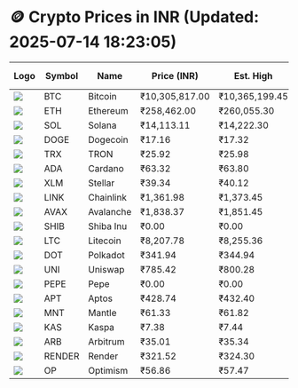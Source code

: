 # 🪙 Crypto Prices in INR (Updated: 2025-07-14 18:23:05)

| Logo | Symbol | Name       | Price (INR) | Est. High | Est. Low | Gross Profit | Fees | Net Profit | ROI % |
|------|--------|------------|-------------|-----------|----------|---------------|------|-------------|--------|
| ![](https://coin-images.coingecko.com/coins/images/1/large/bitcoin.png?1696501400) | BTC    | Bitcoin    | ₹10,305,817.00 | ₹10,365,199.45 | ₹10,246,434.55 | ₹1,159.09 | ₹200.00 | ₹959.09 | 0.96% |
| ![](https://coin-images.coingecko.com/coins/images/279/large/ethereum.png?1696501628) | ETH    | Ethereum   | ₹258,462.00 | ₹260,055.30 | ₹256,868.70 | ₹1,240.56 | ₹200.00 | ₹1,040.56 | 1.04% |
| ![](https://coin-images.coingecko.com/coins/images/4128/large/solana.png?1718769756) | SOL    | Solana     | ₹14,113.11 | ₹14,222.30 | ₹14,003.92 | ₹1,559.37 | ₹200.00 | ₹1,359.37 | 1.36% |
| ![](https://coin-images.coingecko.com/coins/images/5/large/dogecoin.png?1696501409) | DOGE   | Dogecoin   | ₹17.16 | ₹17.32 | ₹17.00 | ₹1,834.86 | ₹200.00 | ₹1,634.86 | 1.63% |
| ![](https://coin-images.coingecko.com/coins/images/1094/large/tron-logo.png?1696502193) | TRX    | TRON       | ₹25.92 | ₹25.98 | ₹25.86 | ₹487.30 | ₹200.00 | ₹287.30 | 0.29% |
| ![](https://coin-images.coingecko.com/coins/images/975/large/cardano.png?1696502090) | ADA    | Cardano    | ₹63.32 | ₹63.80 | ₹62.84 | ₹1,522.88 | ₹200.00 | ₹1,322.88 | 1.32% |
| ![](https://coin-images.coingecko.com/coins/images/100/large/fmpFRHHQ_400x400.jpg?1735231350) | XLM    | Stellar    | ₹39.34 | ₹40.12 | ₹38.56 | ₹4,061.52 | ₹200.00 | ₹3,861.52 | 3.86% |
| ![](https://coin-images.coingecko.com/coins/images/877/large/chainlink-new-logo.png?1696502009) | LINK   | Chainlink  | ₹1,361.98 | ₹1,373.45 | ₹1,350.51 | ₹1,699.14 | ₹200.00 | ₹1,499.14 | 1.50% |
| ![](https://coin-images.coingecko.com/coins/images/12559/large/Avalanche_Circle_RedWhite_Trans.png?1696512369) | AVAX   | Avalanche  | ₹1,838.37 | ₹1,851.45 | ₹1,825.29 | ₹1,433.36 | ₹200.00 | ₹1,233.36 | 1.23% |
| ![](https://coin-images.coingecko.com/coins/images/11939/large/shiba.png?1696511800) | SHIB   | Shiba Inu  | ₹0.00 | ₹0.00 | ₹0.00 | ₹2,255.35 | ₹200.00 | ₹2,055.35 | 2.06% |
| ![](https://coin-images.coingecko.com/coins/images/2/large/litecoin.png?1696501400) | LTC    | Litecoin   | ₹8,207.78 | ₹8,255.36 | ₹8,160.20 | ₹1,166.15 | ₹200.00 | ₹966.15 | 0.97% |
| ![](https://coin-images.coingecko.com/coins/images/12171/large/polkadot.png?1696512008) | DOT    | Polkadot   | ₹341.94 | ₹344.94 | ₹338.94 | ₹1,772.90 | ₹200.00 | ₹1,572.90 | 1.57% |
| ![](https://coin-images.coingecko.com/coins/images/12504/large/uniswap-logo.png?1720676669) | UNI    | Uniswap    | ₹785.42 | ₹800.28 | ₹770.55 | ₹3,858.26 | ₹200.00 | ₹3,658.26 | 3.66% |
| ![](https://coin-images.coingecko.com/coins/images/29850/large/pepe-token.jpeg?1696528776) | PEPE   | Pepe       | ₹0.00 | ₹0.00 | ₹0.00 | ₹2,485.30 | ₹200.00 | ₹2,285.30 | 2.29% |
| ![](https://coin-images.coingecko.com/coins/images/26455/large/aptos_round.png?1696525528) | APT    | Aptos      | ₹428.74 | ₹432.40 | ₹425.08 | ₹1,724.16 | ₹200.00 | ₹1,524.16 | 1.52% |
| ![](https://coin-images.coingecko.com/coins/images/30980/large/Mantle-Logo-mark.png?1739213200) | MNT    | Mantle     | ₹61.33 | ₹61.82 | ₹60.84 | ₹1,607.47 | ₹200.00 | ₹1,407.47 | 1.41% |
| ![](https://coin-images.coingecko.com/coins/images/25751/large/kaspa-icon-exchanges.png?1696524837) | KAS    | Kaspa      | ₹7.38 | ₹7.44 | ₹7.32 | ₹1,515.46 | ₹200.00 | ₹1,315.46 | 1.32% |
| ![](https://coin-images.coingecko.com/coins/images/16547/large/arb.jpg?1721358242) | ARB    | Arbitrum   | ₹35.01 | ₹35.34 | ₹34.68 | ₹1,885.65 | ₹200.00 | ₹1,685.65 | 1.69% |
| ![](https://coin-images.coingecko.com/coins/images/11636/large/rndr.png?1696511529) | RENDER | Render     | ₹321.52 | ₹324.30 | ₹318.74 | ₹1,743.10 | ₹200.00 | ₹1,543.10 | 1.54% |
| ![](https://coin-images.coingecko.com/coins/images/25244/large/Optimism.png?1696524385) | OP     | Optimism   | ₹56.86 | ₹57.47 | ₹56.25 | ₹2,181.47 | ₹200.00 | ₹1,981.47 | 1.98% |
